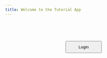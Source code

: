 ```yaml
---
title: Welcome to the Tutorial App
---
```


<style>
  h1 {
    text-align: center;
  }
  button {
    padding: 10px 40px;
  }
  .middle {
    text-align: center;
  }
</style>

<br/><br/><br/>

<form action="login.html">
<div class="middle">
  <button type="submit" id="loginButton">Login</button>
</div>
</form>
